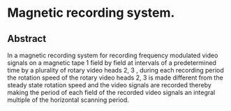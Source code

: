 # Magnetic recording system.

## Abstract
In a magnetic recording system for recording frequency modulated video signals on a magnetic tape 1 field by field at intervals of a predetermined time by a plurality of rotary video heads 2, 3 , during each recording period the rotation speed of the rotary video heads 2, 3 is made different from the steady state rotation speed and the video signals are recorded thereby making the period of each field of the recorded video signals an integral multiple of the horizontal scanning period.